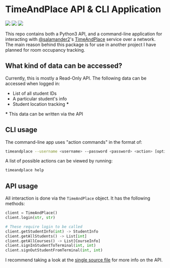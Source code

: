 # TimeAndPlace API & CLI Application 
[![](https://img.shields.io/pypi/v/timeandplace)](https://pypi.org/project/timeandplace/) ![](https://img.shields.io/pypi/l/timeandplace) ![](https://img.shields.io/pypi/implementation/timeandplace)

This repo contains both a Python3 API, and a command-line application for interacting with [@salamander2](https://github.com/salamander2)'s [TimeAndPlace](https://github.com/salamander2/TimeAndPlace) service over a network. The main reason behind this package is for use in another project I have planned for room occupancy tracking.

## What kind of data can be accessed?

Currently, this is mostly a Read-Only API. The following data can be accessed when logged in:
 - List of all student IDs
 - A particular student's info
 - Student location tracking **\***

**\*** This data can be written via the API

## CLI usage

The command-line app uses "action commands" in the format of:

```sh
timeandplace --username <username> --password <password> <action> [optional: --endpoint <url>]
```

A list of possible actions can be viewed by running:

```sh
timeandplace help
```

## API usage

All interaction is done via the `TimeAndPlace` object. It has the following methods:

```python
client = TimeAndPlace()
client.login(str, str)

# These require login to be called
client.getStudentInfo(int) -> StudentInfo
client.getAllStudents() -> List[int]
client.getAllCourses() -> List[CourseInfo]
client.signInStudentToTerminal(int, int)
client.signOutStudentFromTerminal(int, int)
```

I recommend taking a look at the [single source file](https://github.com/Ewpratten/timeandplace-api/blob/master/timeandplace/__init__.py) for more info on the API.
